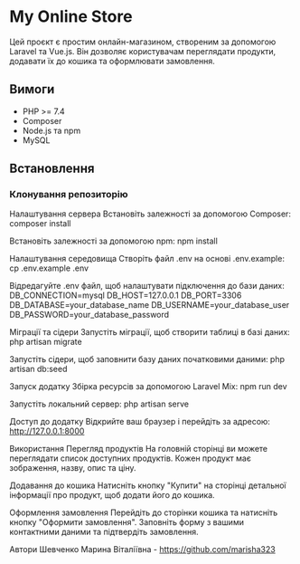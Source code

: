 # My Online Store

Цей проєкт є простим онлайн-магазином, створеним за допомогою Laravel та Vue.js. Він дозволяє користувачам переглядати продукти, додавати їх до кошика та оформлювати замовлення.

## Вимоги

- PHP >= 7.4
- Composer
- Node.js та npm
- MySQL

## Встановлення

### Клонування репозиторію



Налаштування сервера
Встановіть залежності за допомогою Composer:
composer install

Встановіть залежності за допомогою npm:
npm install

Налаштування середовища
Створіть файл .env на основі .env.example:
cp .env.example .env

Відредагуйте .env файл, щоб налаштувати підключення до бази даних:
DB_CONNECTION=mysql
DB_HOST=127.0.0.1
DB_PORT=3306
DB_DATABASE=your_database_name
DB_USERNAME=your_database_user
DB_PASSWORD=your_database_password

Міграції та сідери
Запустіть міграції, щоб створити таблиці в базі даних:
php artisan migrate

Запустіть сідери, щоб заповнити базу даних початковими даними:
php artisan db:seed

Запуск додатку
Збірка ресурсів за допомогою Laravel Mix:
npm run dev

Запустіть локальний сервер:
php artisan serve

Доступ до додатку
Відкрийте ваш браузер і перейдіть за адресою:
http://127.0.0.1:8000


Використання
Перегляд продуктів
На головній сторінці ви можете переглядати список доступних продуктів. Кожен продукт має зображення, назву, опис та ціну.

Додавання до кошика
Натисніть кнопку "Купити" на сторінці детальної інформації про продукт, щоб додати його до кошика.

Оформлення замовлення
Перейдіть до сторінки кошика та натисніть кнопку "Оформити замовлення". Заповніть форму з вашими контактними даними та підтвердіть замовлення.

Автори
Шевченко Марина Віталіївна - https://github.com/marisha323
